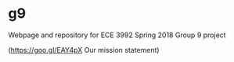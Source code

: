 # g9
Webpage and repository for ECE 3992 Spring 2018 Group 9 project

(https://goo.gl/EAY4pX Our mission statement)
